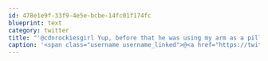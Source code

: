 ```yaml
---
id: 478e1e9f-33f9-4e5e-bcbe-14fc01f174fc
blueprint: text
category: twitter
title: "'@cdnrockiesgirl Yup, before that he was using my arm as a pillow. The other one was curled up at my feet."
caption: '<span class="username username_linked">@<a href="https://twitter.com/cdnrockiesgirl" title="Sarah">cdnrockiesgirl</a></span> Yup, before that he was using my arm as a pillow. The other one was curled up at my feet.'
---
```

